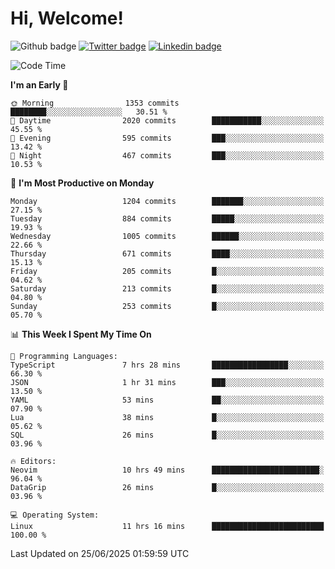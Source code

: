   # Hi, Welcome!
  ![Github badge](https://img.shields.io/github/followers/kraken-afk.svg?style=social&label=Follow&maxAge=2592000)
  [![Twitter badge](https://img.shields.io/badge/-Twitter-00acee?style=flat-square&logo=Twitter&logoColor=white)](https://twitter.com/trshppl)
  [![Linkedin badge](https://img.shields.io/badge/LinkedIn-0077B5?style=flat-square&logo=linkedin&logoColor=white)](https://www.linkedin.com/in/noveanrer)
<!--START_SECTION:waka-->
![Code Time](http://img.shields.io/badge/Code%20Time-1%2C025%20hrs%2046%20mins-blue)

**I'm an Early 🐤** 

```text
🌞 Morning                1353 commits        ████████░░░░░░░░░░░░░░░░░   30.51 % 
🌆 Daytime                2020 commits        ███████████░░░░░░░░░░░░░░   45.55 % 
🌃 Evening                595 commits         ███░░░░░░░░░░░░░░░░░░░░░░   13.42 % 
🌙 Night                  467 commits         ███░░░░░░░░░░░░░░░░░░░░░░   10.53 % 
```
📅 **I'm Most Productive on Monday** 

```text
Monday                   1204 commits        ███████░░░░░░░░░░░░░░░░░░   27.15 % 
Tuesday                  884 commits         █████░░░░░░░░░░░░░░░░░░░░   19.93 % 
Wednesday                1005 commits        ██████░░░░░░░░░░░░░░░░░░░   22.66 % 
Thursday                 671 commits         ████░░░░░░░░░░░░░░░░░░░░░   15.13 % 
Friday                   205 commits         █░░░░░░░░░░░░░░░░░░░░░░░░   04.62 % 
Saturday                 213 commits         █░░░░░░░░░░░░░░░░░░░░░░░░   04.80 % 
Sunday                   253 commits         █░░░░░░░░░░░░░░░░░░░░░░░░   05.70 % 
```


📊 **This Week I Spent My Time On** 

```text
💬 Programming Languages: 
TypeScript               7 hrs 28 mins       █████████████████░░░░░░░░   66.30 % 
JSON                     1 hr 31 mins        ███░░░░░░░░░░░░░░░░░░░░░░   13.50 % 
YAML                     53 mins             ██░░░░░░░░░░░░░░░░░░░░░░░   07.90 % 
Lua                      38 mins             █░░░░░░░░░░░░░░░░░░░░░░░░   05.62 % 
SQL                      26 mins             █░░░░░░░░░░░░░░░░░░░░░░░░   03.96 % 

🔥 Editors: 
Neovim                   10 hrs 49 mins      ████████████████████████░   96.04 % 
DataGrip                 26 mins             █░░░░░░░░░░░░░░░░░░░░░░░░   03.96 % 

💻 Operating System: 
Linux                    11 hrs 16 mins      █████████████████████████   100.00 % 
```


 Last Updated on 25/06/2025 01:59:59 UTC
<!--END_SECTION:waka-->